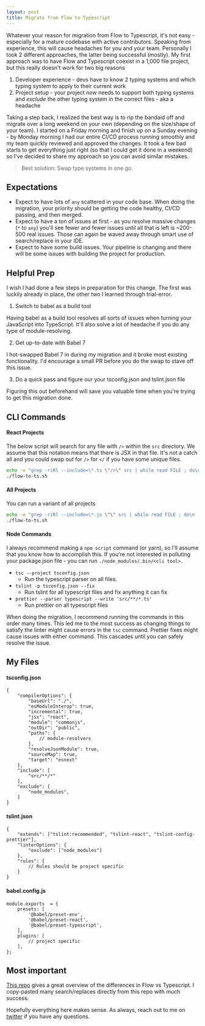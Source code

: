```yaml
---
layout: post
title: Migrate from Flow to Typescript
---
```


Whatever your reason for migration from Flow to Typescript, it's not easy - especially for a mature codebase with active contributors. Speaking from experience, this will cause headaches for you and your team. Personally I took 2 different approaches, the latter being successful (mostly). My first approach was to have Flow and Typescript coexist in a 1,000 file project, but this really doesn't work for two big reasons 

1) Developer experience - devs have to know 2 typing systems and which typing system to apply to their current work
2) Project setup - your project now needs to support both typing systems and _exclude_ the other typing system in the correct files - aka a headache

Taking a step back, I realized the best way is to rip the bandaid off and migrate over a long weekend on your own (depending on the size/shape of your team). I started on a Friday morning and finish up on a Sunday evening - by Monday morning I had our entire CI/CD process running smoothly and my team quickly reviewed and approved the changes. It took a few bad starts to get everything just right (so that I could get it done in a weekend) so I've decided to share my approach so you can avoid similar mistakes.

> Best solution: Swap type systems in one go.

## Expectations
* Expect to have lots of `any` scattered in your code base. When doing the migration, your priority should be getting the code healthy, CI/CD passing, and then merged. 
* Expect to have a ton of issues at first - as you resolve massive changes (`*` to `any`) you'll see fewer and fewer issues until all that is left is ~200-500 real issues. Those can again be waved away through smart use of search/replace in your IDE.
* Expect to have some build issues. Your pipeline is changing and there will be some issues with building the project for production.

## Helpful Prep
I wish I had done a few steps in preparation for this change. The first was luckily already in place, the other two I learned through trial-error.

1) Switch to babel as a build tool

Having babel as a build tool resolves all sorts of issues when turning your JavaScript into TypeScript. It'll also solve a lot of headache if you do any type of module-resolving. 

2) Get up-to-date with Babel 7

I hot-swapped Babel 7 in during my migration and it broke most existing functionality. I'd encourage a small PR before you do the swap to stave off this issue.

3) Do a quick pass and figure our your tsconfig.json and tslint.json file

Figuring this out beforehand will save you valuable time when you're trying to get this migration done. 

## CLI Commands
#### React Projects
The below script will search for any file with `/>` within the `src` directory. We assume that this notation means that there is JSX in that file. It's not a catch all and you could swap out for `/>` for `</` if you have some unique files.
````bash
echo -e "grep -riRl --include=\*.ts \"/>\" src | while read FILE ; do\n    echo $FILE;\n    mv -v \"$FILE\" \"${FILE/.ts/.tsx}\";\ndone" >> flow-to-ts.sh
./flow-to-ts.sh
````

#### All Projects
You can run a variant of all projects

````bash
echo -e "grep -riRl --include=\*.js \"\" src | while read FILE ; do\n    echo $FILE;\n    mv -v \"$FILE\" \"${FILE/.js/.ts}\";\ndone" >> flow-to-ts.sh
./flow-to-ts.sh
````

#### Node Commands
I always recommend making a `npm script` command (or yarn), so I'll assume that you know how to accomplish this. If you're not interested in polluting your package.json file - you can run `./node_modules/.bin/<cli tool>`.

* `tsc --project tsconfig.json`
	* Run the typescript parser on all files.
* `tslint -p tsconfig.json --fix`
	* Run tslint for all typescript files and fix anything it can fix
* `prettier --parser typescript --write 'src/**/*.ts'`
	* Run prettier on all typescript files

When doing the migration, I recommend running the commands in this order many times. This led me to the most success as changing things to satisfy the linter might cause errors in the `tsc` command. Prettier fixes might cause issues with either command. This cascades until you can safely resolve the issue.

## My Files
#### tsconfig.json
````
{
	"compilerOptions": {
		"baseUrl": "./",
		"esModuleInterop": true,
		"incremental": true,
		"jsx": "react",
		"module": "commonjs",
		"outDir": "public",
		"paths": {
			// module-resolvers
		},
		"resolveJsonModule": true,
		"sourceMap": true,
		"target": "esnext"
	},
	"include": [
		"src/**/*"
	],
	"exclude": [
		"node_modules",
	]
}
````

#### tslint.json
````
{
	"extends": ["tslint:recommended", "tslint-react", "tslint-config-prettier"],
	"linterOptions": {
		"exclude": ["node_modules"]
	},
	"rules": {
		// Rules should be project specific
	}
}
````

#### babel.config.js
````
module.exports  = {
	presets: [
		'@babel/preset-env',
		'@babel/preset-react',
		'@babel/preset-typescript',
	],
	plugins: [
		// project specific
	],
};
````

## Most important
[This repo](https://github.com/bcherny/flow-to-typescript#typescript-vs-flow) gives a great overview of the differences in Flow vs Typescript. I copy-pasted many search/replaces directly from this repo with much success. 

Hopefully everything here makes sense. As always, reach out to me on  [twitter](https://twitter.com/fuhton)  if you have any questions.
